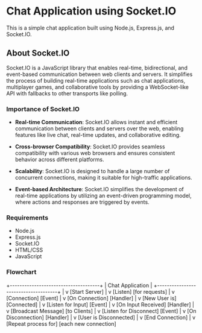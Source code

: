 # Chat Application using Socket.IO

This is a simple chat application built using Node.js, Express.js, and Socket.IO.

## About Socket.IO

Socket.IO is a JavaScript library that enables real-time, bidirectional, and event-based communication between web clients and servers. It simplifies the process of building real-time applications such as chat applications, multiplayer games, and collaborative tools by providing a WebSocket-like API with fallbacks to other transports like polling.

### Importance of Socket.IO

- **Real-time Communication**: Socket.IO allows instant and efficient communication between clients and servers over the web, enabling features like live chat, real-time updates, and collaborative editing.
  
- **Cross-browser Compatibility**: Socket.IO provides seamless compatibility with various web browsers and ensures consistent behavior across different platforms.

- **Scalability**: Socket.IO is designed to handle a large number of concurrent connections, making it suitable for high-traffic applications.

- **Event-based Architecture**: Socket.IO simplifies the development of real-time applications by utilizing an event-driven programming model, where actions and responses are triggered by events.

### Requirements
- Node.js
- Express.js
- Socket.IO
- HTML/CSS
- JavaScript

### Flowchart

+-------------------------------------+
|          Chat Application          |
+-------------------------------------+
              |
              v
     [Start Server]
              |
              v
         [Listen]
      [for requests]
              |
              v
        [Connection]
           [Event]
              |
              v
    [On Connection]
        [Handler]
              |
              v
      [New User is]
       [Connected]
              |
              v
   [Listen for Input]
          [Event]
              |
              v
   [On Input Received]
        [Handler]
              |
              v
    [Broadcast Message]
        [to Clients]
              |
              v
   [Listen for Disconnect]
          [Event]
              |
              v
    [On Disconnection]
        [Handler]
              |
              v
    [User is Disconnected]
              |
              v
    [End Connection]
              |
              v
    [Repeat process for]
    [each new connection]
